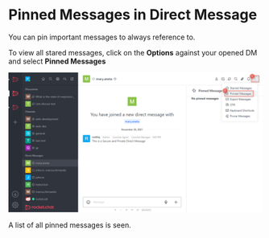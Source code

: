# Pinned Messages in Direct Message

You can pin important messages to always reference to.

To view all stared messages, click on the **Options** against your opened DM and select **Pinned Messages**

&#x20;

![](<../../../../../.gitbook/assets/image (679) (1) (1) (1) (1).png>)

A list of all pinned messages is seen.
